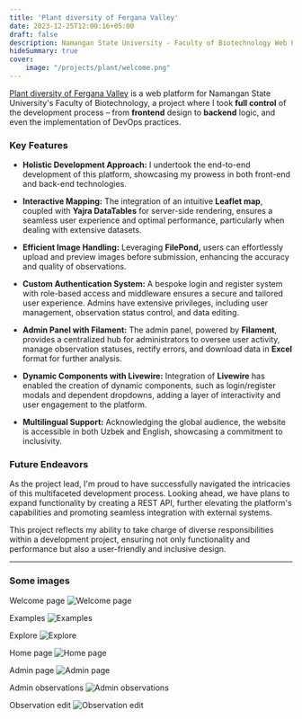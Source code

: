 ```yaml
---
title: 'Plant diversity of Fergana Valley'
date: 2023-12-25T12:00:16+05:00
draft: false
description: Namangan State University - Faculty of Biotechnology Web Platform.
hideSummary: true
cover:
    image: "/projects/plant/welcome.png"
---
```



[Plant diversity of Fergana Valley](https://pdfv.uz) is a web platform for Namangan State University's Faculty of Biotechnology, a project where I took **full control** of the development process – from **frontend** design to **backend** logic, and even the implementation of DevOps practices.

### Key Features

- **Holistic Development Approach:** I undertook the end-to-end development of this platform, showcasing my prowess in both front-end and back-end technologies.

- **Interactive Mapping:** The integration of an intuitive __Leaflet map__, coupled with __Yajra DataTables__ for server-side rendering, ensures a seamless user experience and optimal performance, particularly when dealing with extensive datasets.

- **Efficient Image Handling:** Leveraging __FilePond,__ users can effortlessly upload and preview images before submission, enhancing the accuracy and quality of observations.

- **Custom Authentication System:** A bespoke login and register system with role-based access and middleware ensures a secure and tailored user experience. Admins have extensive privileges, including user management, observation status control, and data editing.

- **Admin Panel with Filament:** The admin panel, powered by __Filament__, provides a centralized hub for administrators to oversee user activity, manage observation statuses, rectify errors, and download data in __Excel__ format for further analysis.

- **Dynamic Components with Livewire:** Integration of __Livewire__ has enabled the creation of dynamic components, such as login/register modals and dependent dropdowns, adding a layer of interactivity and user engagement to the platform.

- **Multilingual Support:** Acknowledging the global audience, the website is accessible in both Uzbek and English, showcasing a commitment to inclusivity.

### Future Endeavors

As the project lead, I'm proud to have successfully navigated the intricacies of this multifaceted development process. Looking ahead, we have plans to expand functionality by creating a REST API, further elevating the platform's capabilities and promoting seamless integration with external systems.

This project reflects my ability to take charge of diverse responsibilities within a development project, ensuring not only functionality and performance but also a user-friendly and inclusive design.

*****

### Some images

Welcome page
![Welcome page](/projects/plant/welcome.png)

Examples
![Examples](/projects/plant/examples.png)

Explore 
![Explore](/projects/plant/explore.png)

Home page
![Home page](/projects/plant/home.png)

Admin page
![Admin page](/projects/plant/admin.png)

Admin observations
![Admin observations](/projects/plant/admin-observations.png)

Observation edit
![Observation edit](/projects/plant/admin-edit-observation.png)